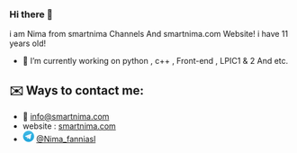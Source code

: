 ### Hi there 👋

i am Nima from smartnima Channels And smartnima.com Website!
i have 11 years old!


- 🔭 I’m currently working on python , c++ , Front-end , LPIC1 & 2 And etc.

<h2>✉️ Ways to contact me:</h2>

- 📧 <a href="mailto:info@smartnima.com">info@smartnima.com</a>
- website : <a href="https://smartnima.com">smartnima.com</a>
- <img src="https://raw.githubusercontent.com/nimafanniasl/nimafanniasl/main/Telegram-Icon-300x300.png" width="20" height="20" alt="telegram: "> <a href="https://t.me/Nima_fanniasl">@Nima_fanniasl</a>
